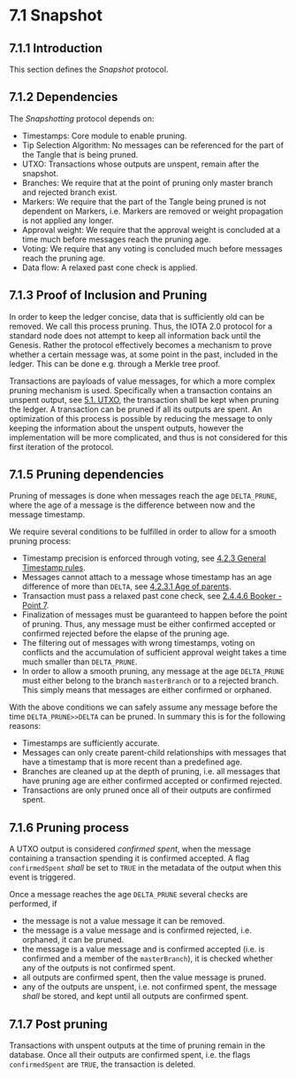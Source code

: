 # 7.1 Snapshot

## 7.1.1 Introduction
This section defines the *Snapshot* protocol.


## 7.1.2 Dependencies
The *Snapshotting* protocol depends on:

+ Timestamps: Core module to enable pruning.
+ Tip Selection Algorithm: No messages can be referenced for the part of the Tangle that is being pruned.
+ UTXO: Transactions whose outputs are unspent, remain after the snapshot.
+ Branches: We require that at the point of pruning only master branch and rejected branch exist.
+ Markers: We require that the part of the Tangle being pruned is not dependent on Markers, i.e. Markers are removed or weight propagation is not applied any longer. 
+ Approval weight: We require that the approval weight is concluded at a time much before messages reach the pruning age.
+ Voting: We require that any voting is concluded much before messages reach the pruning age. 
+ Data flow: A relaxed past cone check is applied.


## 7.1.3 Proof of Inclusion and Pruning

In order to keep the ledger concise, data that is sufficiently old can be removed. We call this process pruning. Thus, the IOTA 2.0 protocol for a standard node does not attempt to keep all information back until the Genesis. 
Rather the protocol effectively becomes a mechanism to prove whether a certain message was, at some point in the past, included in the ledger. This can be done e.g. through a Merkle tree proof. 

Transactions are payloads of value messages, for which a more complex pruning mechanism is used. Specifically when a transaction contains an unspent output, see [5.1. UTXO](./5.1%20UTXO.md), the transaction shall be kept when pruning the ledger. 
A transaction can be pruned if all its outputs are spent. An optimization of this process is possible by reducing the message to only keeping the information about the unspent outputs, however the implementation will be more complicated, and thus is not considered for this first iteration of the protocol.

## 7.1.5 Pruning dependencies

Pruning of messages is done when messages reach the age `DELTA_PRUNE`, where the age of a message is the difference between now and the message timestamp. 

We require several conditions to be fulfilled in order to allow for a smooth pruning process: 
- Timestamp precision is enforced through voting, see [4.2.3 General Timestamp rules](./4.2%20Timestamps.md/#4.2.3%20General%20Timestamp%20rules). 
- Messages cannot attach to a message whose timestamp has an age difference of more than `DELTA`, see [4.2.3.1 Age of parents](./4.2%20Timestamps.md/#4.2.3.1%20Age%20of%20parents).
- Transaction must pass a relaxed past cone check, see [2.4.4.6 Booker - Point 7](./2.4%20Data%20Flow.md/#2.4.4.6%20Booker). 
- Finalization of messages must be guaranteed to happen before the point of pruning. Thus, any message must be either confirmed accepted or confirmed rejected before the elapse of the pruning age. 
- The filtering out of messages with wrong timestamps, voting on conflicts and the accumulation of sufficient approval weight takes a time much smaller than `DELTA_PRUNE`. 
- In order to allow a smooth pruning, any message at the age `DELTA_PRUNE` must either belong to the branch `masterBranch` or to a rejected branch. This simply means that messages are either confirmed or orphaned. 

With the above conditions we can safely assume any message before the time `DELTA_PRUNE>>DELTA` can be pruned. In summary this is for the following reasons:
- Timestamps are sufficiently accurate.
- Messages can only create parent-child relationships with messages that have a timestamp that is more recent than a predefined age.
- Branches are cleaned up at the depth of pruning, i.e. all messages that have pruning age are either confirmed accepted or confirmed rejected.
- Transactions are only pruned once all of their outputs are confirmed spent. 


## 7.1.6 Pruning process

A UTXO output is considered *confirmed spent*, when the message containing a transaction spending it is confirmed accepted. A flag `confirmedSpent` *shall* be set to `TRUE` in the metadata of the output when this event is triggered.

Once a message reaches the age `DELTA_PRUNE` several checks are performed, if

+ the message is not a value message it can be removed. 
+ the message is a value message and is confirmed rejected, i.e. orphaned, it can be pruned. 
+ the message is a value message and is confirmed accepted (i.e. is confirmed and a member of the `masterBranch`), it is checked whether any of the outputs is not confirmed spent.
+ all outputs are confirmed spent, then the value message is pruned. 
+ any of the outputs are unspent, i.e. not confirmed spent, the message *shall* be stored, and kept until all outputs are confirmed spent.

## 7.1.7 Post pruning

Transactions with unspent outputs at the time of pruning remain in the database. Once all their outputs are confirmed spent, i.e. the flags `confirmedSpent` are `TRUE`, the transaction is deleted.
